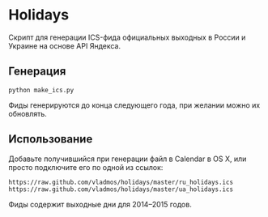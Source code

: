Holidays
========

Скрипт для генерации ICS-фида официальных выходных в России и Украине на основе API Яндекса.

Генерация
---------

    python make_ics.py

Фиды генерируются до конца следующего года, при желании можно их обновлять.

Использование
-------------

Добавьте получившийся при генерации файл в Calendar в OS X, или просто подключите его по одной из ссылок:

    https://raw.github.com/vladmos/holidays/master/ru_holidays.ics
    https://raw.github.com/vladmos/holidays/master/ua_holidays.ics

Фиды содержит выходные дни для 2014–2015 годов.
